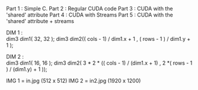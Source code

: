 ﻿Part 1 : Simple C.
Part 2 : Regular CUDA code
Part 3 : CUDA with the 'shared' attribute
Part 4 : CUDA with Streams
Part 5 : CUDA with the 'shared' attribute + streams




DIM 1 :  
		dim3 dim1( 32, 32 );
        dim3 dim2(( cols - 1) / dim1.x + 1 , ( rows - 1 ) / dim1.y + 1 );

DIM 2 :  
		dim3 dim1( 16, 16 );
		dim3 dim2( 3 * 2 * (( cols - 1) / (dim1.x + 1) , 2 *( rows - 1 ) / (dim1.y) + 1 ));


IMG 1 = in.jpg    (512 x 512)
IMG 2 = in2.jpg	  (1920 x 1200)
